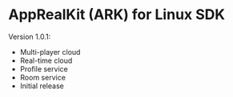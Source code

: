AppRealKit (ARK) for Linux SDK
=============

Version 1.0.1:
* Multi-player cloud
* Real-time cloud
* Profile service
* Room service
* Initial release